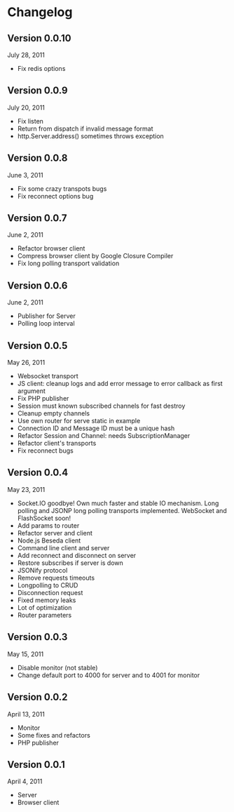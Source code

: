 Changelog
======

Version 0.0.10
---
July 28, 2011

* Fix redis options

Version 0.0.9
---
July 20, 2011

* Fix listen
* Return from dispatch if invalid message format
* http.Server.address() sometimes throws exception

Version 0.0.8
---
June 3, 2011

* Fix some crazy transpots bugs
* Fix reconnect options bug

Version 0.0.7
---
June 2, 2011

* Refactor browser client
* Compress browser client by Google Closure Compiler
* Fix long polling transport validation

Version 0.0.6
---
June 2, 2011

* Publisher for Server
* Polling loop interval

Version 0.0.5
---
May 26, 2011

* Websocket transport
* JS client: cleanup logs and add error message to error callback as first argument
* Fix PHP publisher
* Session must known subscribed channels for fast destroy
* Cleanup empty channels
* Use own router for serve static in example
* Connection ID and Message ID must be a unique hash
* Refactor Session and Channel: needs SubscriptionManager
* Refactor client's transports
* Fix reconnect bugs

Version 0.0.4
---
May 23, 2011

* Socket.IO goodbye! Own much faster and stable IO mechanism.
  Long polling and JSONP long polling transports implemented. WebSocket and FlashSocket soon!
* Add params to router
* Refactor server and client
* Node.js Beseda client
* Command line client and server
* Add reconnect and disconnect on server
* Restore subscribes if server is down
* JSONify protocol
* Remove requests timeouts
* Longpolling to CRUD
* Disconnection request
* Fixed memory leaks
* Lot of optimization
* Router parameters

Version 0.0.3
---
May 15, 2011

* Disable monitor (not stable)
* Change default port to 4000 for server and to 4001 for monitor

Version 0.0.2
---
April 13, 2011

* Monitor
* Some fixes and refactors
* PHP publisher

Version 0.0.1
---
April 4, 2011

* Server
* Browser client
